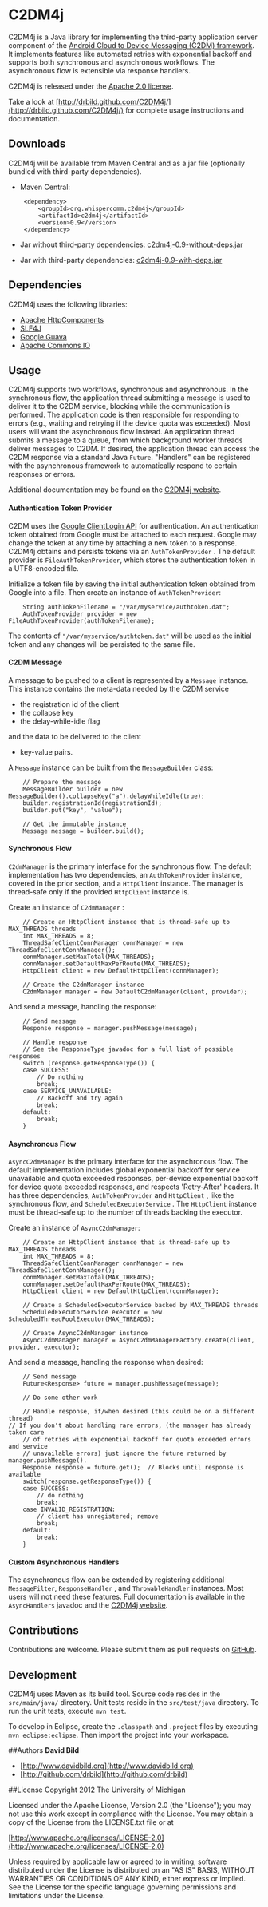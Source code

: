 # C2DM4j
C2DM4j is a Java library for implementing the third-party application server
component of the [Android Cloud to Device Messaging (C2DM) framework](http://code.google.com/android/c2dm/). It implements features like automated
retries with exponential backoff and supports both synchronous and asynchronous
workflows. The asynchronous flow is extensible via response handlers.

C2DM4j is released under the [Apache 2.0 license](http://www.apache.org/licenses/LICENSE-2.0).

Take a look at [http://drbild.github.com/C2DM4j/](http://drbild.github.com/C2DM4j/)
for complete usage instructions and documentation.

## Downloads
C2DM4j will be available from Maven Central and as a jar file (optionally bundled
with third-party dependencies).

+  Maven Central:
        
        <dependency>
            <groupId>org.whispercomm.c2dm4j</groupId>
            <artifactId>c2dm4j</artifactId>
            <version>0.9</version>
        </dependency>
        
+  Jar without third-party dependencies: [c2dm4j-0.9-without-deps.jar](http://example.com/c2dm4j-0.9-without-deps.jar)

+  Jar with third-party dependencies: [c2dm4j-0.9-with-deps.jar](http://example.com/c2dm4j-0.9-with-deps.jar)


## Dependencies
C2DM4j uses the following libraries:

+  [Apache HttpComponents](https://hc.apache.org/)
+  [SLF4J](http://www.slf4j.org/)
+  [Google Guava](http://code.google.com/p/guava-libraries/) 
+  [Apache Commons IO](http://commons.apache.org/io/)

## Usage
C2DM4j supports two workflows, synchronous and asynchronous. In the synchronous
flow, the application thread submitting a message is used to deliver it to the
C2DM service, blocking while the communication is performed. The application
code is then responsible for responding to errors (e.g., waiting and retrying if
the device quota was exceeded). Most users will want the asynchronous flow
instead. An application thread submits a message to a queue, from which
background worker threads deliver messages to C2DM. If desired, the application
thread can access the C2DM response via a standard Java `Future`. "Handlers" can
be registered with the asynchronous framework to automatically respond to
certain responses or errors.
 
Additional documentation may be found on the 
[C2DM4j website](http://drbild.github.com/c2dm4j/).

#### Authentication Token Provider
C2DM uses the [Google ClientLogin API](http://code.google.com/apis/accounts/docs/AuthForInstalledApps.html) for authentication. An authentication
token obtained from Google must be attached to each request. Google may change
the token at any time by attaching a new token to a response. C2DM4j obtains and
persists tokens via an `AuthTokenProvider` . The default provider is `FileAuthTokenProvider`,
which stores the authentication token in a UTF8-encoded file.

Initialize a token file by saving the initial authentication token obtained from
Google into a file.  Then create an instance of `AuthTokenProvider`:

        String authTokenFilename = "/var/myservice/authtoken.dat"; 
        AuthTokenProvider provider = new FileAuthTokenProvider(authTokenFilename);

The contents of `"/var/myservice/authtoken.dat"` will be used as the initial
token and any changes will be persisted to the same file.


#### C2DM Message
A message to be pushed to a client is represented by a `Message` instance. This
instance contains the meta-data needed by the C2DM service

+  the registration id of the client
+  the collapse key
+  the delay-while-idle flag

and the data to be delivered to the client

+  key-value pairs.

A `Message` instance can be built from the `MessageBuilder` class:

        // Prepare the message
        MessageBuilder builder = new MessageBuilder().collapseKey("a").delayWhileIdle(true);
        builder.registrationId(registrationId);
        builder.put("key", "value");
        
        // Get the immutable instance
        Message message = builder.build();

#### Synchronous Flow
`C2dmManager` is the primary interface for the synchronous flow. The default
implementation has two dependencies, an `AuthTokenProvider` instance, covered in
the prior section, and a `HttpClient` instance. The manager is thread-safe only
if the provided `HttpClient` instance is.

Create an instance of `C2dmManager` :

        // Create an HttpClient instance that is thread-safe up to MAX_THREADS threads
        int MAX_THREADS = 8;
		ThreadSafeClientConnManager connManager = new ThreadSafeClientConnManager();
        conmManager.setMaxTotal(MAX_THREADS);
        connManager.setDefaultMaxPerRoute(MAX_THREADS);
        HttpClient client = new DefaultHttpClient(connManager);

	    // Create the C2dmManager instance
        C2dmManager manager = new DefaultC2dmManager(client, provider);

And send a message, handling the response:

	    // Send message
        Response response = manager.pushMessage(message);
        
        // Handle response
        // See the ResponseType javadoc for a full list of possible responses 
        switch (response.getResponseType()) {
        case SUCCESS:
            // Do nothing
            break;
        case SERVICE_UNAVAILABLE:
            // Backoff and try again
            break;
        default:
            break;
        }

#### Asynchronous Flow
`AsyncC2dmManager` is the primary interface for the asynchronous flow. The
default implementation includes global exponential backoff for service
unavailable and quota exceeded responses, per-device exponential backoff for
device quota exceeded responses, and respects 'Retry-After' headers. It
has three dependencies, `AuthTokenProvider` and `HttpClient` , like the
synchronous flow, and `ScheduledExecutorService` . The `HttpClient` instance
must be thread-safe up to the number of threads backing the executor.

Create an instance of `AsyncC2dmManager`:
	
	    // Create an HttpClient instance that is thread-safe up to MAX_THREADS threads
        int MAX_THREADS = 8;
		ThreadSafeClientConnManager connManager = new ThreadSafeClientConnManager();
        conmManager.setMaxTotal(MAX_THREADS);
        connManager.setDefaultMaxPerRoute(MAX_THREADS);
        HttpClient client = new DefaultHttpClient(connManager);
        
        // Create a ScheduledExecutorService backed by MAX_THREADS threads
        ScheduledExecutorService executor = new ScheduledThreadPoolExecutor(MAX_THREADS);
        
        // Create AsyncC2dmManager instance
        AsyncC2dmManager manager = AsyncC2dmManagerFactory.create(client, provider, executor);
        
And send a message, handling the response when desired:

        // Send message
        Future<Response> future = manager.pushMessage(message);
        
        // Do some other work
        
        // Handle response, if/when desired (this could be on a different thread)
	// If you don't about handling rare errors, (the manager has already taken care
        // of retries with exponential backoff for quota exceeded errors and service 
        // unavailable errors) just ignore the future returned by manager.pushMessage().
        Response response = future.get();  // Blocks until response is available
        switch(response.getResponseType()) {
        case SUCCESS:
        	// do nothing
        	break;
        case INVALID_REGISTRATION:
            // client has unregistered; remove
            break;
        default:
            break;
        }

#### Custom Asynchronous Handlers
The asynchronous flow can be extended by registering additional `MessageFilter`, 
`ResponseHandler` , and `ThrowableHandler` instances. Most users will not need
these features. Full documentation is available in the `AsyncHandlers` javadoc
and the [C2DM4j website](http://drbild.github.com/c2dm4j/).

## Contributions
Contributions are welcome. Please submit them as pull requests on [GitHub](http://github.com/drbild/C2DM4j).

## Development
C2DM4j uses Maven as its build tool. Source code resides in the `src/main/java/`
directory. Unit tests reside in the `src/test/java` directory. To run the unit
tests, execute `mvn test`.

To develop in Eclipse, create the `.classpath` and `.project` files by executing `mvn eclipse:eclipse`.
Then import the project into your workspace.

##Authors
**David Bild**

+ [http://www.davidbild.org](http://www.davidbild.org)
+ [http://github.com/drbild](http://github.com/drbild)

##License
Copyright 2012 The University of Michigan

Licensed under the Apache License, Version 2.0 (the "License"); you may not use
this work except in compliance with the License. You may obtain a copy of the
License from the LICENSE.txt file or at

[http://www.apache.org/licenses/LICENSE-2.0](http://www.apache.org/licenses/LICENSE-2.0)

Unless required by applicable law or agreed to in writing, software distributed
under the License is distributed on an "AS IS" BASIS, WITHOUT WARRANTIES OR
CONDITIONS OF ANY KIND, either express or implied. See the License for the
specific language governing permissions and limitations under the License.